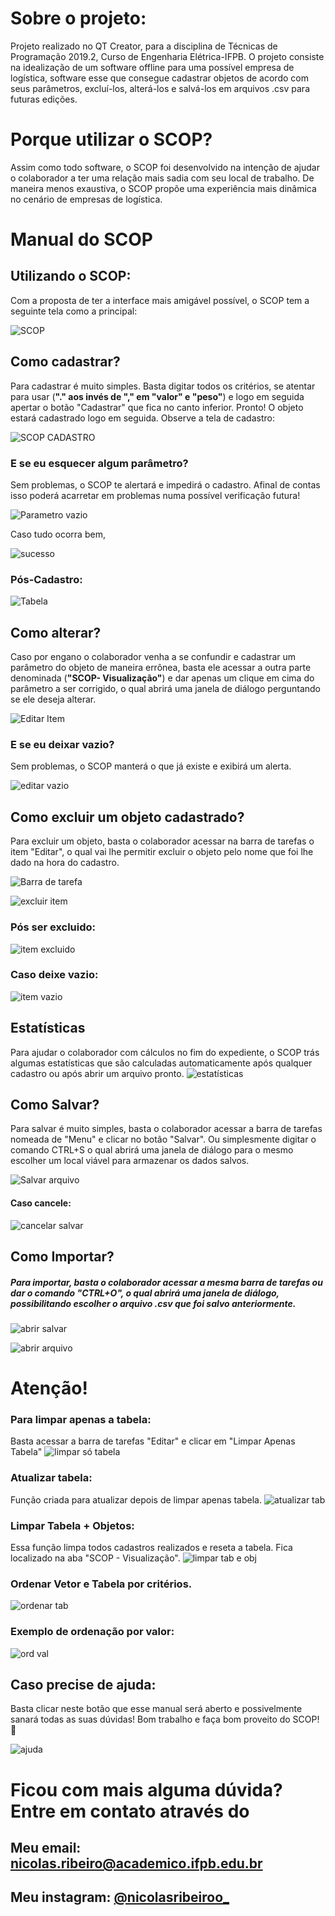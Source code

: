 # Sobre o projeto:

Projeto realizado no QT Creator, para a disciplina de Técnicas de Programação 2019.2, Curso de Engenharia Elétrica-IFPB. O projeto consiste na idealização de um software offline para uma possível empresa de logística, software esse que consegue cadastrar objetos de acordo com seus parâmetros, excluí-los, alterá-los e salvá-los em arquivos .csv para futuras edições.

# Porque utilizar o SCOP?

Assim como todo software, o SCOP foi desenvolvido na intenção de ajudar o colaborador a ter uma relação mais sadia com seu local de trabalho. De maneira menos exaustiva, o SCOP propõe uma experiência mais dinâmica no cenário de empresas de logística.

# Manual do SCOP


## Utilizando o SCOP:

Com a proposta de ter a interface mais amigável possível, o SCOP tem a seguinte tela como a principal:

![SCOP](https://github.com/nicolasrls/SCOP/blob/master/IMAGENS%20TUTORIAL/Tela%20inicial.png)

## Como cadastrar?

 Para cadastrar é muito simples. Basta digitar todos os critérios, se atentar para usar (**"." aos invés de "," em "valor" e "peso"**) e logo em seguida apertar o botão "Cadastrar" que fica no canto inferior. Pronto! O objeto estará cadastrado logo em seguida.  Observe a tela de cadastro:

![SCOP CADASTRO](https://github.com/nicolasrls/SCOP/blob/master/IMAGENS%20TUTORIAL/tela%20de%20cadastro.png)



### E se eu esquecer algum parâmetro?

  

Sem problemas, o SCOP te alertará e impedirá o cadastro. Afinal de contas isso poderá acarretar em problemas numa possível verificação futura!

![Parametro vazio](https://github.com/nicolasrls/SCOP/blob/master/IMAGENS%20TUTORIAL/erro%20param%20vazio.PNG.png)

 Caso tudo ocorra bem,

![sucesso](https://github.com/nicolasrls/SCOP/blob/master/IMAGENS%20TUTORIAL/Cadastrado%20com%20sucesso.PNG)

### Pós-Cadastro: 

![Tabela](https://github.com/nicolasrls/SCOP/blob/master/IMAGENS%20TUTORIAL/p%C3%B3s%20cadastro.png)

## Como alterar?

Caso por engano o colaborador venha a se confundir e cadastrar um parâmetro do objeto de maneira errônea, basta ele acessar a outra parte denominada (**"SCOP- Visualização"**) e dar apenas um clique em cima do parâmetro a ser corrigido, o qual abrirá uma janela de diálogo perguntando se ele deseja alterar.

![Editar Item](https://github.com/nicolasrls/SCOP/blob/master/IMAGENS%20TUTORIAL/editar%20item.PNG.png)

### E se eu deixar vazio?
	
Sem problemas, o SCOP manterá o que já existe e exibirá um alerta.

![editar vazio](https://github.com/nicolasrls/SCOP/blob/master/IMAGENS%20TUTORIAL/textovazioeditar.png)	

## Como excluir um objeto cadastrado?

 Para excluir um objeto, basta o colaborador acessar na barra de tarefas o item "Editar", o qual vai lhe permitir excluir o objeto pelo nome que foi lhe dado na hora do cadastro.

![Barra de tarefa](https://github.com/nicolasrls/SCOP/blob/master/IMAGENS%20TUTORIAL/excluirlimpar.png)

![excluir item](https://github.com/nicolasrls/SCOP/blob/master/IMAGENS%20TUTORIAL/itemexcluir.png)

### Pós ser excluido:
![item excluido](https://github.com/nicolasrls/SCOP/blob/master/IMAGENS%20TUTORIAL/itemexcluido.png)

### Caso deixe vazio:
![item vazio](https://github.com/nicolasrls/SCOP/blob/master/IMAGENS%20TUTORIAL/textovazioexcluir.png)
  
## Estatísticas
  Para ajudar o colaborador com cálculos no fim do expediente, o SCOP trás algumas estatísticas que são calculadas automaticamente após qualquer cadastro ou após abrir um arquivo pronto. 
  ![estatísticas](https://github.com/nicolasrls/SCOP/blob/master/IMAGENS%20TUTORIAL/Estatisticas.png)

## Como Salvar?

 Para salvar é muito simples, basta o colaborador acessar a barra de tarefas nomeada de "Menu" e clicar no botão "Salvar". Ou simplesmente digitar o comando CTRL+S o qual abrirá uma janela de diálogo para o mesmo escolher um local viável para armazenar os dados salvos.

![Salvar arquivo](https://github.com/nicolasrls/SCOP/blob/master/IMAGENS%20TUTORIAL/salvar%20arquivo.png)

#### Caso cancele:
![cancelar salvar](https://github.com/nicolasrls/SCOP/blob/master/IMAGENS%20TUTORIAL/caso%20cancele.png)

## Como Importar?

##### Para importar, basta o colaborador acessar a mesma barra de tarefas ou dar o comando "CTRL+O", o qual abrirá uma janela de diálogo, possibilitando escolher o arquivo .csv que foi salvo anteriormente.

![abrir salvar](https://github.com/nicolasrls/SCOP/blob/master/IMAGENS%20TUTORIAL/abrirsalvar.png)

![abrir arquivo](https://github.com/nicolasrls/SCOP/blob/master/IMAGENS%20TUTORIAL/abrir%20arquivo.png)

# Atenção!

### Para limpar apenas a tabela:
Basta acessar a barra de tarefas "Editar" e clicar em "Limpar Apenas Tabela"
![limpar só tabela](https://github.com/nicolasrls/SCOP/blob/master/IMAGENS%20TUTORIAL/att%20limparsotab.png)
### Atualizar tabela:
Função criada para atualizar depois de limpar apenas tabela.
![atualizar tab](https://github.com/nicolasrls/SCOP/blob/master/IMAGENS%20TUTORIAL/att%20limparsotab.png)

### Limpar Tabela + Objetos:
Essa função limpa todos cadastros realizados e reseta a tabela. Fica localizado na aba "SCOP - Visualização".
![limpar tab e obj](https://github.com/nicolasrls/SCOP/blob/master/IMAGENS%20TUTORIAL/att%20limpartabobj.png)

### Ordenar Vetor e Tabela por critérios.
![ordenar tab](https://github.com/nicolasrls/SCOP/blob/master/IMAGENS%20TUTORIAL/ordenartab.png)
### Exemplo de ordenação por valor: 
![ord val](https://github.com/nicolasrls/SCOP/blob/master/IMAGENS%20TUTORIAL/ordenadoporval.png)

## Caso precise de ajuda:
Basta clicar neste botão que esse manual será aberto e possivelmente sanará todas as suas dúvidas! Bom trabalho e faça bom proveito do SCOP! 😬

![ajuda](https://github.com/nicolasrls/SCOP/blob/master/IMAGENS%20TUTORIAL/precisaajuda.png)

# Ficou com mais alguma dúvida? Entre em contato através do

## Meu email: nicolas.ribeiro@academico.ifpb.edu.br
## Meu instagram: [@nicolasribeiroo_](https://www.instagram.com/nicolasribeiroo_/)
